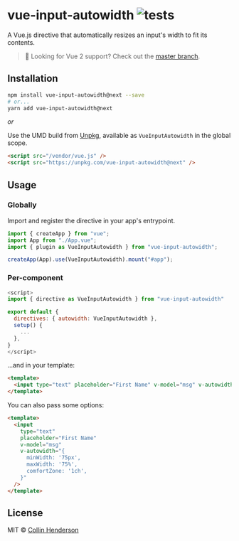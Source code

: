 # vue-input-autowidth ![tests](https://github.com/syropian/vue-input-autowidth/workflows/tests/badge.svg?branch=v2)


A Vue.js directive that automatically resizes an input's width to fit its contents.

> 🚦 Looking for Vue 2 support? Check out the [master branch](https://github.com/syropian/vue-input-autowidth).

## Installation

```bash
npm install vue-input-autowidth@next --save
# or...
yarn add vue-input-autowidth@next
```

_or_

Use the UMD build from [Unpkg](https://unpkg.com/vue-input-autowidth), available as `VueInputAutowidth` in the global scope.

```html
<script src="/vendor/vue.js" />
<script src="https://unpkg.com/vue-input-autowidth@next" />
```

## Usage

### Globally

Import and register the directive in your app's entrypoint.

```js
import { createApp } from "vue";
import App from "./App.vue";
import { plugin as VueInputAutowidth } from "vue-input-autowidth";

createApp(App).use(VueInputAutowidth).mount("#app");
```

### Per-component

```js
<script>
import { directive as VueInputAutowidth } from "vue-input-autowidth"

export default {
  directives: { autowidth: VueInputAutowidth },
  setup() {
    ...
  },
}
</script>
```

...and in your template:

```html
<template>
  <input type="text" placeholder="First Name" v-model="msg" v-autowidth />
</template>
```

You can also pass some options:

```html
<template>
  <input
    type="text"
    placeholder="First Name"
    v-model="msg"
    v-autowidth="{
      minWidth: '75px',
      maxWidth: '75%',
      comfortZone: '1ch',
    }"
  />
</template>
```

## License

MIT © [Collin Henderson](https://github.com/syropian)
